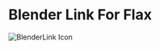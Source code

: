 # Blender Link For Flax
 
![BlenderLink Icon](https://github.com/NoriteSC/Blender-Link-For-Flax-Engine/assets/53096989/1e64e457-687a-4542-bde5-75f7302c6056)
